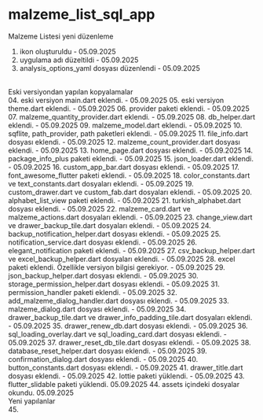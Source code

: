 # malzeme_list_sql_app

Malzeme Listesi yeni düzenleme
01. ikon oluşturuldu -  05.09.2025
02. uygulama adı düzeltildi - 05.09.2025
03. analysis_options_yaml dosyası düzenlendi - 05.09.2025
<BR>
Eski versiyondan yapılan kopyalamalar
<BR>
04. eski versiyon main.dart eklendi. - 05.09.2025
05. eski versiyon theme.dart eklendi. - 05.09.2025
06. provider paketi eklendi. - 05.09.2025
07. malzeme_quantity_provider.dart eklendi. - 05.09.2025
08. db_helper.dart eklendi. - 05.09.2025
09. malzeme_model.dart eklendi. - 05.09.2025
10. sqflite, path_provider, path paketleri eklendi. - 05.09.2025
11. file_info.dart dosyası eklendi. - 05.09.2025
12. malzeme_count_provider.dart dosyası eklendi. - 05.09.2025
13. home_page.dart dosyası eklendi. - 05.09.2025
14. package_info_plus paketi eklendi. - 05.09.2025
15. json_loader.dart eklendi. - 05.09.2025
16. custom_app_bar.dart dosyası eklendi. - 05.09.2025
17. font_awesome_flutter paketi eklendi. - 05.09.2025
18. color_constants.dart ve text_constants.dart dosyaları eklendi. - 05.09.2025
19. custom_drawer.dart ve custom_fab.dart dosyaları eklendi. - 05.09.2025
20. alphabet_list_view paketi eklendi. - 05.09.2025
21. turkish_alphabet.dart dosyası eklendi. - 05.09.2025
22. malzeme_card.dart ve malzeme_actions.dart dosyaları eklendi. - 05.09.2025
23. change_view.dart ve drawer_backup_tile.dart dosyaları eklendi. - 05.09.2025
24. backup_notification_helper.dart dosyası eklendi. - 05.09.2025
25. notification_service.dart dosyası eklendi. - 05.09.2025
26. elegant_notification paketi eklendi. - 05.09.2025
27. csv_backup_helper.dart ve excel_backup_helper.dart dosyaları eklendi. - 05.09.2025
28. excel paketi eklendi. Özellikle versiyon bilgisi gerekiyor. - 05.09.2025
29. json_backup_helper.dart dosyası eklendi. - 05.09.2025
30. storage_permission_helper.dart dosyası eklendi. - 05.09.2025
31. permission_handler paketi eklendi. - 05.09.2025
32. add_malzeme_dialog_handler.dart dosyası eklendi. - 05.09.2025
33. malzeme_dialog.dart dosyası eklendi. - 05.09.2025
34. drawer_backup_tile.dart ve drawer_info_padding_tile.dart dosyaları eklendi. - 05.09.2025
35. drawer_renew_db.dart dosyası eklendi. - 05.09.2025
36. sql_loading_overlay.dart ve sql_loading_card.dart dosyası eklendi. - 05.09.2025
37. drawer_reset_db_tile.dart dosyası eklendi. - 05.09.2025
38. database_reset_helper.dart dosyası eklendi. - 05.09.2025
39. confirmation_dialog.dart dosyası eklendi. - 05.09.2025
40. button_constants.dart dosyası eklendi. - 05.09.2025
41. drawer_title.dart dosyası eklendi. - 05.09.2025
42. lottie paketi yüklendi. - 05.09.2025
43. flutter_slidable paketi yüklendi. 05.09.2025
44. assets içindeki dosyalar okundu. 05.09.2025
<BR> 
Yeni yapılanlar
<BR>
45. 